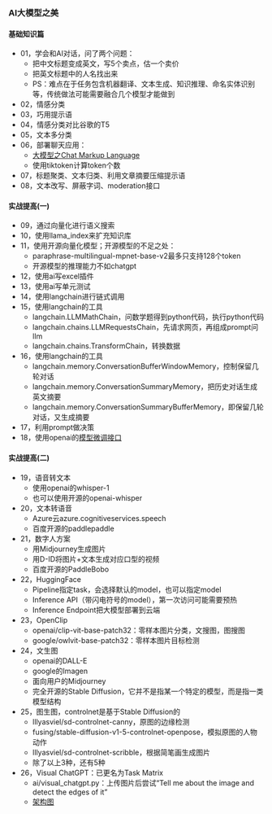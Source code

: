 ### AI大模型之美

#### 基础知识篇
* 01，学会和AI对话，问了两个问题：
  * 把中文标题变成英文，写5个卖点，估一个卖价
  * 把英文标题中的人名找出来
  * PS：难点在于任务包含机器翻译、文本生成、知识推理、命名实体识别等，传统做法可能需要融合几个模型才能做到
* 02，情感分类
* 03，巧用提示语
* 04，情感分类对比谷歌的T5
* 05，文本多分类
* 06，部署聊天应用：
  * [大模型之Chat Markup Language](https://blog.csdn.net/fzcoolbaby/article/details/133970545)
  * 使用tiktoken计算token个数
* 07，标题聚类、文本归类、利用文章摘要压缩提示语
* 08，文本改写、屏蔽字词、moderation接口

#### 实战提高(一)
* 09，通过向量化进行语义搜索
* 10，使用llama_index来扩充知识库
* 11，使用开源向量化模型；开源模型的不足之处：
  * paraphrase-multilingual-mpnet-base-v2最多只支持128个token
  * 开源模型的推理能力不如chatgpt
* 12，使用ai写excel插件
* 13，使用ai写单元测试
* 14，使用langchain进行链式调用
* 15，使用langchain的工具
  * langchain.LLMMathChain，问数学题得到python代码，执行python代码
  * langchain.chains.LLMRequestsChain，先请求网页，再组成prompt问llm
  * langchain.chains.TransformChain，转换数据
* 16，使用langchain的工具
  * langchain.memory.ConversationBufferWindowMemory，控制保留几轮对话
  * langchain.memory.ConversationSummaryMemory，把历史对话生成英文摘要
  * langchain.memory.ConversationSummaryBufferMemory，即保留几轮对话，又生成摘要
* 17，利用prompt做决策
* 18，使用openai的[模型微调接口](https://www.eula.club/blogs/%E5%AF%B9OpenAI%E7%9A%84ChatGPT%E5%A4%A7%E6%A8%A1%E5%9E%8B%E8%BF%9B%E8%A1%8C%E5%BE%AE%E8%B0%83.html)

#### 实战提高(二)
* 19，语音转文本
  * 使用openai的whisper-1
  * 也可以使用开源的openai-whisper
* 20，文本转语音
  * Azure云azure.cognitiveservices.speech
  * 百度开源的paddlepaddle
* 21，数字人方案
  * 用Midjourney生成图片
  * 用D-ID将图片+文本生成对应口型的视频
  * 百度开源的PaddleBobo
* 22，HuggingFace
  * Pipeline指定task，会选择默认的model，也可以指定model
  * Inference API（带闪电符号的model），第一次访问可能需要预热
  * Inference Endpoint把大模型部署到云端
* 23，OpenClip
  * openai/clip-vit-base-patch32：零样本图片分类，文搜图，图搜图
  * google/owlvit-base-patch32：零样本图片目标检测
* 24，文生图
  * openai的DALL-E
  * google的Imagen
  * 面向用户的Midjourney
  * 完全开源的Stable Diffusion，它并不是指某一个特定的模型，而是指一类模型结构
* 25，图生图，controlnet是基于Stable Diffusion的
  * lllyasviel/sd-controlnet-canny，原图的边缘检测
  * fusing/stable-diffusion-v1-5-controlnet-openpose，模拟原图的人物动作
  * lllyasviel/sd-controlnet-scribble，根据简笔画生成图片
  * 除了以上3种，还有5种
* 26，Visual ChatGPT：已更名为Task Matrix
  * ai/visual_chatgpt.py：上传图片后尝试“Tell me about the image and detect the edges of it”
  * [架构图](../images/visual-chatgpt-figure.jpg)















